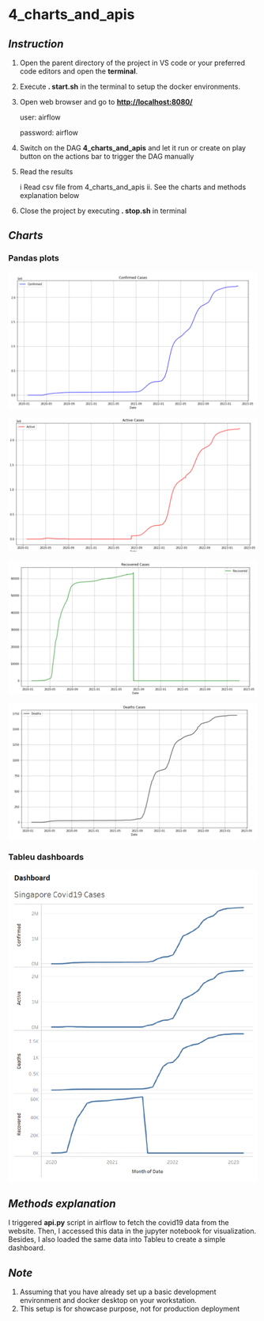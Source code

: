 # 4_charts_and_apis

## _Instruction_

1. Open the parent directory of the project in VS code or your preferred code editors and open the **terminal**.

2. Execute **. start.sh** in the terminal to setup the docker environments.

3. Open web browser and go to **<http://localhost:8080/>**
   
   user: airflow
   
   password: airflow

4. Switch on the DAG **4_charts_and_apis** and let it run or create on play button on the actions bar to trigger the DAG manually

5. Read the results
   
   i Read csv file from 4_charts_and_apis
   ii. See the charts and methods explanation below

6. Close the project by executing **. stop.sh** in terminal


## _Charts_

### Pandas plots

![confirmed](confirmed.png)

![active](active.png)

![Recovered](Recovered.png)

![Death](Deaths.png)

### Tableu dashboards

![tableu](tableu.png)

## _Methods explanation_

I triggered **api.py** script in airflow to fetch the covid19 data from the website. Then, I accessed this data in the jupyter notebook for visualization. Besides, I also loaded the same data into Tableu to create a simple dashboard.


## _Note_
1. Assuming that you have already set up a basic development environment and docker desktop on your workstation.
2. This setup is for showcase purpose, not for production deployment